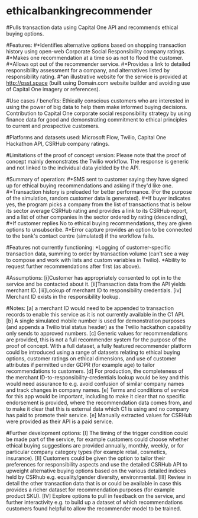# ethicalbankingrecommender
#Pulls transaction data using Capital One API and recommends ethical buying options.

#Features:
#*Identifies alternative options based on shopping transaction history using open-web Corporate Social Responsibility company ratings.
#*Makes one recommendation at a time so as not to flood the customer.
#*Allows opt out of the recommender service.
#*Provides a link to detailed responsibility assessment for a company, and alternatives listed by responsibility rating.
#*an illustrative website for the service is provided at http://psst.space (built using Domain.com website builder and avoiding use of Capital One imagery or references).

#Use cases / benefits: Ethically conscious customers who are interested in using the power of big data to help them make informed buying decisions. Contribution to Capital One corporate social responsibility strategy by using finance data for good and demonstrating commitment to ethical principles to current and prospective customers.

#Platforms and datasets used: Microsoft Flow, Twilio, Capital One Hackathon API, CSRHub company ratings.

#Limitations of the proof of concept version: Please note that the proof of concept mainly demonstrates the Twilio workflow. The response is generic and not linked to the individual data yielded by the API.

#Summary of operation:
#*SMS sent to customer saying they have signed up for ethical buying recommendations and asking if they'd like one.
#*Transaction history is preloaded for better performance. (For the purpose of the simulation, random customer data is generated).
#*If buyer indicates yes, the program picks a company from the list of transactions that is below its sector average CSRHub rating and provides a link to its CSRHub report, and a list of other companies in the sector ordered by rating (descending),
#*If customer replies No to ethical buying recommendations, they are given options to unsubscribe.
#*Error capture provides an option to be connected to the bank's contact centre (simulated) if the workflow fails.

#Features not currently functioning:
*Logging of customer-specific transaction data, summing to order by transaction volume (can't see a way to compose and work with lists and custom variables in Twilio).
*Ability to request further recommendations after first (as above).

#Assumptions: [i]Customer has appropriately consented to opt in to the service and be contacted about it. [ii]Transaction data from the API yields merchant ID. [iii]Lookup of merchant ID to responsibility credentials. [iv] Merchant ID exists in the responsibility lookup.

#Notes: [a] a merchant ID would need to be appended to transaction records to enable this service as it is not currently available in the C1 API. [b] A single simulated mobile number is used for demonstration purposes (and appends a Twilio trial status header) as the Twilio hackathon capability only sends to approved numbers. [c] Generic values for recommendations are provided, this is not a full recommender system for the purpose of the proof of concept. With a full dataset, a fully featured recommender platform could be introduced using a range of datasets relating to ethical buying options, customer ratings on ethical dimensions, and use of customer attributes if permitted under GDPR (for example age) to tailor recommendations to customers. [d] For production, the completeness of the merchant ID-to-responsibility-credentials lookup would be key and this would need assurance to e.g. avoid confusion of similar company names and track changes in company names. [e] Terms and conditions of service for this app would be important, including to make it clear that no specific endorsement is provided, where the recommendation data comes from, and to make it clear that this is external data which C1 is using and no company has paid to promote their service. [e] Manually extracted values for CSRHub were provided as their API is a paid service.

#Further development options: [I] The timing of the trigger condition could be made part of the service, for example customers could choose whether ethical buying suggestions are provided annually, monthly, weekly, or for particular company category types (for example retail, cosmetics, insurance). [II] Customers could be given the option to tailor their preferences for responsibility aspects and use the detailed CSRHub API to upweight alternative buying options based on the various detailed indices held by CSRhub e.g. equality/gender diversity, environmental. [III] Review in detail the other transaction data that is or could be available in case this
provides a richer dataset for recommendation purposes (for example product SKU). [IV] Explore options to pull in feedback on the service, and further interactivity e.g. to build up a dataset of which recommendations customers found helpful to allow the recommender
model to be trained.
